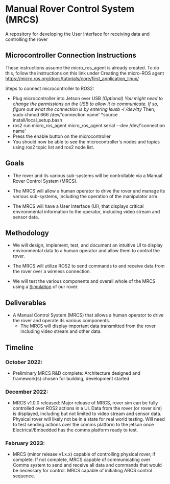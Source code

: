 # Manual Rover Control System (MRCS)
A repository for developing the User Interface for receiving data and controlling the rover

## Microcontroller Connection Instructions
These instructions assume the micro_ros_agent is already created. To do this, follow the instructions on this link under Creating the micro-ROS agent https://micro.ros.org/docs/tutorials/core/first_application_linux/

Steps to connect microcontroller to ROS2:

* Plug microcontroller into Jetson over USB
*(Optional) You might need to change the permissions on the USB to allow it to communicate. If so, figure out what the connection is by entering lsusb -l /dev/tty* Then, sudo chmod 666 /dev/'connection name'
*source install/local_setup.bash
* ros2 run micro_ros_agent micro_ros_agent serial --dev /dev/'connection name'
* Press the enable button on the microcontroller
* You should now be able to see the microcontroller's nodes and topics using ros2 topic list and ros2 node list.
## Goals
* The rover and its various sub-systems will be controllable via a Manual Rover Control System (MRCS). 
* The MRCS will allow a human operator to drive the rover and manage its various sub-systems, including the operation of the manipulator arm. 

* The MRCS will have a User Interface (UI), that displays critical environmental information to the operator, including video stream and sensor data. 

## Methodology
* We will design, implement, test, and document an intuitive UI to display environmental data to a human operator and allow them to control the rover. 

* The MRCS will utilize ROS2 to send commands to and receive data from the rover over a wireless connection. 
* We will test the various components and overall whole of the MRCS using a [Simulation](https://github.com/orgs/GonzagaRobotics/projects/11) of our rover. 

## Deliverables
* A Manual Control System (MRCS) that allows a human operator to drive the rover and operate its various components. 
    - The MRCS will display important data transmitted from the rover including video stream and other data. 

## Timeline
### October 2022: 
* Preliminary MRCS R&D complete: Architecture designed and framework(s) chosen for building, development started
### December 2022:
* MRCS v1.0.0 released: Major release of MRCS, rover sim can be fully controlled over ROS2 actions in a UI. Data from the rover (or rover sim) is displayed, including but not limited to video stream and sensor data. Physical rover will likely not be in a state for real world testing. Will need to test sending actions over the comms platform to the jetson once Electrical/Embedded has the comms platform ready to test.
### February 2023:
* MRCS (minor release v1.x.x) capable of controlling physical rover, if complete. If not complete, MRCS capable of communicating over Comms system to send and receive all data and commands that would be necessary for control. MRCS capable of initiating ARCS control sequence.
